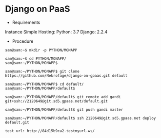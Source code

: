 Django on PaaS
==============

* Requirements

Instance Simple Hosting:
Python: 3.7
Django: 2.2.4


* Procedure

```
sam@sam:~$ mkdir -p PYTHON/MONAPP

sam@sam:~$ cd PYTHON/MONAPP/
sam@sam:~/PYTHON/MONAPP$

sam@sam:~/PYTHON/MONAPP$ git clone https://github.com/Nekrofage/django-on-gpaas.git default

sam@sam:~/PYTHON/MONAPP$ cd default/
sam@sam:~/PYTHON/MONAPP/default$

sam@sam:~/PYTHON/MONAPP/default$ git remote add gandi git+ssh://2120649@git.sd5.gpaas.net/default.git

sam@sam:~/PYTHON/MONAPP/default$ git push gandi master

sam@sam:~/PYTHON/MONAPP/default$ ssh 2120649@git.sd5.gpaas.net deploy default.git

test url: http://84d15b9ca2.testmyurl.ws/
```
